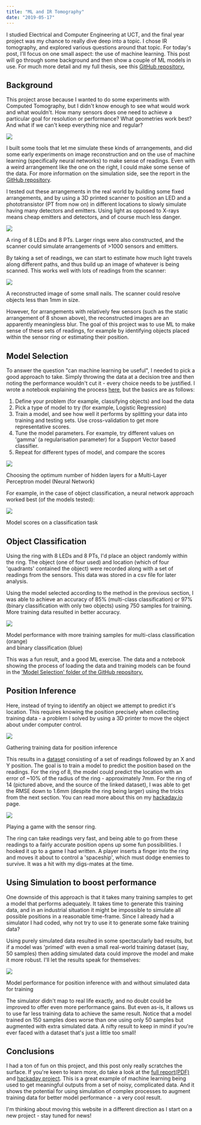```yaml
---
title: "ML and IR Tomography"
date: "2019-05-17"
---
```


I studied Electrical and Computer Engineering at UCT, and the final year project was my chance to really dive deep into a topic. I chose IR tomography, and explored various questions around that topic. For today's post, I'll focus on one small aspect: the use of machine learning. This post will go through some background and then show a couple of ML models in use. For much more detail and my full thesis, see this [GitHub repository.](https://github.com/johnowhitaker/CIRTS)

## Background

This project arose because I wanted to do some experiments with Computed Tomography, but I didn't know enough to see what would work and what wouldn't. How many sensors does one need to achieve a particular goal for resolution or performance? What geometries work best? And what if we can't keep everything nice and regular? 

[![](https://cdn.hackaday.io/images/3765251542371976038.png)](https://cdn.hackaday.io/images/3765251542371976038.png)

I built some tools that let me simulate these kinds of arrangements, and did some early experiments on image reconstruction and on the use of machine learning (specifically neural networks) to make sense of readings. Even with a weird arrangement like the one on the right, I could make some sense of the data. For more information on the simulation side, see the report in the [GitHub repository](https://github.com/johnowhitaker/CIRTS).

I tested out these arrangements in the real world by building some fixed arrangements, and by using a 3D printed scanner to position an LED and a phototransistor (PT from now on) in different locations to slowly simulate having many detectors and emitters. Using light as opposed to X-rays means cheap emitters and detectors, and of course much less danger.

![](https://datasciencecastnethome.files.wordpress.com/2019/05/ring_of_8_kapton.jpeg)

A ring of 8 LEDs and 8 PTs. Larger rings were also constructed, and the scanner could simulate arrangements of >1000 sensors and emitters.

By taking a set of readings, we can start to estimate how much light travels along different paths, and thus build up an image of whatever is being scanned. This works well with lots of readings from the scanner:

![](https://datasciencecastnethome.files.wordpress.com/2019/05/screenshot-from-2019-05-17-12-17-37.png)

A reconstructed image of some small nails. The scanner could resolve objects less than 1mm in size.

However, for arrangements with relatively few sensors (such as the static arrangement of 8 shown above), the reconstructed images are an apparently meaningless blur. The goal of this project was to use ML to make sense of these sets of readings, for example by identifying objects placed within the sensor ring or estimating their position.

## Model Selection

To answer the question "can machine learning be useful", I needed to pick a good approach to take. Simply throwing the data at a decision tree and then noting the performance wouldn't cut it - every choice needs to be justified. I wrote a notebook explaining the process [here](https://github.com/johnowhitaker/CIRTS/blob/master/Model%20Selection/Model%20Selection.ipynb), but the basics are as follows:

1. Define your problem (for example, classifying objects) and load the data
2. Pick a type of model to try (for example, Logistic Regression)
3. Train a model, and see how well it performs by splitting your data into training and testing sets. Use cross-validation to get more representative scores.
4. Tune the model parameters. For example, try different values on 'gamma' (a regularisation parameter) for a Support Vector based classifier.
5. Repeat for different types of model, and compare the scores

![](https://datasciencecastnethome.files.wordpress.com/2019/05/screenshot-from-2019-05-17-12-28-05.png)

Choosing the optimum number of hidden layers for a Multi-Layer Perceptron model (Neural Network)

For example, in the case of object classification, a neural network approach worked best (of the models tested):

![](https://datasciencecastnethome.files.wordpress.com/2019/05/screenshot-from-2019-05-17-12-27-48.png)

Model scores on a classification task

## Object Classification

Using the ring with 8 LEDs and 8 PTs, I'd place an object randomly within the ring. The object (one of four used) and location (which of four 'quadrants' contained the object) were recorded along with a set of readings from the sensors. This data was stored in a csv file for later analysis.

Using the model selected according to the method in the previous section, I was able to achieve an accuracy of 85% (multi-class classification) or 97% (binary classification with only two objects) using 750 samples for training. More training data resulted in better accuracy.

![](https://datasciencecastnethome.files.wordpress.com/2019/05/screenshot-from-2019-05-17-12-36-52.png)

Model performance with more training samples for multi-class classification (orange)  
and binary classification (blue)

This was a fun result, and a good ML exercise. The data and a notebook showing the process of loading the data and training models can be found in the ['Model Selection' folder of the GitHub repository.](https://github.com/johnowhitaker/CIRTS/tree/master/Model%20Selection)

## Position Inference

Here, instead of trying to identify an object we attempt to predict it's location. This requires knowing the position precisely when collecting training data - a problem I solved by using a 3D printer to move the object about under computer control.

![](https://cdn.hackaday.io/images/original/6463721543608288198.gif)

Gathering training data for position inference

This results in a [dataset](https://github.com/johnowhitaker/CIRTS/blob/master/Pos_inf_r14/reads_500.csv) consisting of a set of readings followed by an X and Y position. The goal is to train a model to predict the position based on the readings. For the ring of 8, the model could predict the location with an error of ~10% of the radius of the ring - approximately 7mm. For the ring of 14 (pictured above, and the source of the linked dataset), I was able to get the RMSE down to 1.6mm (despite the ring being larger) using the tricks from the next section. You can read more about this on my [hackaday.io](https://hackaday.io/project/162352-cirts-configurable-infra-red-tomography-systems) page.

![](https://datasciencecastnethome.files.wordpress.com/2019/05/screenshot-from-2019-05-17-12-51-05.png)

Playing a game with the sensor ring.

The ring can take readings very fast, and being able to go from these readings to a fairly accurate position opens up some fun possibilities. I hooked it up to a game I had written. A player inserts a finger into the ring and moves it about to control a 'spaceship', which must dodge enemies to survive. It was a hit with my digs-mates at the time.

## Using Simulation to boost performance

One downside of this approach is that it takes many training samples to get a model that performs adequately. It takes time to generate this training data, and in an industrial situation it might be impossible to simulate all possible positions in a reasonable time-frame. Since I already had a simulator I had coded, why not try to use it to generate some fake training data?

Using purely simulated data resulted in some spectacularly bad results, but if a model was 'primed' with even a small real-world training dataset (say, 50 samples) then adding simulated data could improve the model and make it more robust. I'll let the results speak for themselves:

![](https://datasciencecastnethome.files.wordpress.com/2019/05/screenshot-from-2019-05-17-12-55-41.png)

Model performance for position inference with and without simulated data for training

The simulator didn't map to real life exactly, and no doubt could be improved to offer even more performance gains. But even as-is, it allows us to use far less training data to achieve the same result. Notice that a model trained on 150 samples does worse than one using only 50 samples but augmented with extra simulated data. A nifty result to keep in mind if you're ever faced with a dataset that's just a little too small!

## Conclusions

I had a ton of fun on this project, and this post only really scratches the surface. If you're keen to learn more, do take a look at the [full report(PDF)](https://github.com/johnowhitaker/CIRTS/blob/master/EEE4022S_2018_FINAL_REPORT_WHTJON002_WHITAKER_J_WILKINSON.pdf) and [hackaday project](https://hackaday.io/project/162352-cirts-configurable-infra-red-tomography-systems). This is a great example of machine learning being used to get meaningful outputs from a set of noisy, complicated data. And it shows the potential for using simulation of complex processes to augment training data for better model performance - a very cool result.

I'm thinking about moving this website in a different direction as I start on a new project - stay tuned for news!
